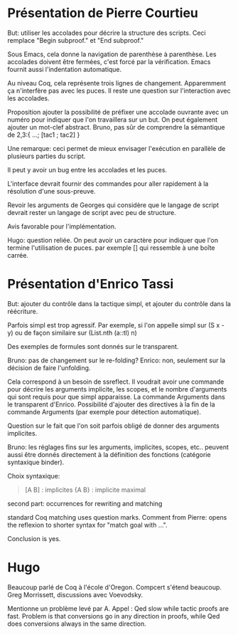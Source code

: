 Présentation de Pierre Courtieu
===============================

But: utiliser les accolades pour décrire la structure des scripts. Ceci remplace "Begin subproof." et "End subproof."

Sous Emacs, cela donne la navigation de parenthèse à parenthèse. Les accolades doivent être fermées, c'est forcé par la vérification. Emacs fournit aussi l'indentation automatique.

Au niveau Coq, cela représente trois lignes de changement. Apparemment ça n'interfère pas avec les puces. Il reste une question sur l'interaction avec les accolades.

Proposition ajouter la possibilité de préfixer une accolade ouvrante avec un numéro pour indiquer que l'on travaillera sur un but. On peut également ajouter un mot-clef abstract. Bruno, pas sûr de comprendre la sémantique de 2,3:{ ...; \[tac1 ; tac2\] }

Une remarque: ceci permet de mieux envisager l'exécution en parallèle de plusieurs parties du script.

Il peut y avoir un bug entre les accolades et les puces.

L'interface devrait fournir des commandes pour aller rapidement à la résolution d'une sous-preuve.

Revoir les arguments de Georges qui considère que le langage de script devrait rester un langage de script avec peu de structure.

Avis favorable pour l'implémentation.

Hugo: question reliée. On peut avoir un caractère pour indiquer que l'on termine l'utilisation de puces. par exemple \[\] qui ressemble à une boîte carrée.

Présentation d'Enrico Tassi
===========================

But: ajouter du contrôle dans la tactique simpl, et ajouter du contrôle dans la réécriture.

Parfois simpl est trop agressif. Par exemple, si l'on appelle simpl sur (S x - y) ou de façon similaire sur (List.nth (a::tl) n)

Des exemples de formules sont donnés sur le transparent.

Bruno: pas de changement sur le re-folding? Enrico: non, seulement sur la décision de faire l'unfolding.

Cela correspond à un besoin de ssreflect. Il voudrait avoir une commande pour décrire les arguments implicite, les scopes, et le nombre d'arguments qui sont requis pour que simpl apparaisse. La commande Arguments dans le transparent d'Enrico. Possibilité d'ajouter des directives à la fin de la commande Arguments (par exemple pour détection automatique).

Question sur le fait que l'on soit parfois obligé de donner des arguments implicites.

Bruno: les réglages fins sur les arguments, implicites, scopes, etc.. peuvent aussi être donnés directement à la définition des fonctions (catégorie syntaxique binder).

Choix syntaxique:

> \[A B\] : implicites {A B} : implicite maximal

second part: occurrences for rewriting and matching

standard Coq matching uses question marks. Comment from Pierre: opens the reflexion to shorter syntax for "match goal with ...".

Conclusion is yes.

Hugo
====

Beaucoup parlé de Coq à l'école d'Oregon. Compcert s'étend beaucoup. Greg Morrissett, discussions avec Voevodsky.

Mentionne un problème levé par A. Appel : Qed slow while tactic proofs are fast. Problem is that conversions go in any direction in proofs, while Qed does conversions always in the same direction.
